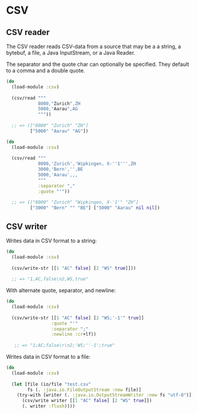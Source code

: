 # CSV


## CSV reader

The CSV reader reads CSV-data from a source that may be a a string, a bytebuf,
a file, a Java InputStream, or a Java Reader.

The separator and the quote char can optionally be specified. They default to
a comma and a double quote.


```clojure
(do
  (load-module :csv)
  
  (csv/read """
            8000,"Zurich",ZH
            5000,"Aarau",AG
            """)) 
            
  ;; => (["8000" "Zurich" "ZH"] 
         ["5000" "Aarau" "AG"])
```


```clojure
(do
  (load-module :csv)
  
  (csv/read """
            8000,'Zurich','Wipkingen, X-''1''',ZH
            3000,'Bern','',BE
            5000,'Aarau',,,
            """
            :separator "," 
            :quote "'")) 
            
  ;; => (["8000" "Zurich" "Wipkingen, X-'1'" "ZH"] 
         ["3000" "Bern" "" "BE"] ["5000" "Aarau" nil nil])
```


## CSV writer

Writes data in CSV format to a string:

```clojure
(do
  (load-module :csv)
  
  (csv/write-str [[1 "AC" false] [2 "WS" true]]))
  
  ;; => "1,AC,false\n2,WS,true"
```

With alternate quote, separator, and newline:

```clojure
(do
  (load-module :csv)
  
  (csv/write-str [[1 "AC" false] [2 "WS;'-1'" true]]
                 :quote "'"
                 :separator ";"
                 :newline :cr+lf))
                 
   ;; => "1;AC;false\r\n2;'WS;''-1';true"
```


Writes data in CSV format to a file:

```clojure
(do
  (load-module :csv)
  
  (let [file (io/file "test.csv"
        fs (. :java.io.FileOutputStream :new file)]
    (try-with [writer (. :java.io.OutputStreamWriter :new fs "utf-8")]
      (csv/write writer [[1 "AC" false] [2 "WS" true]])
      (. writer :flush))))
  
